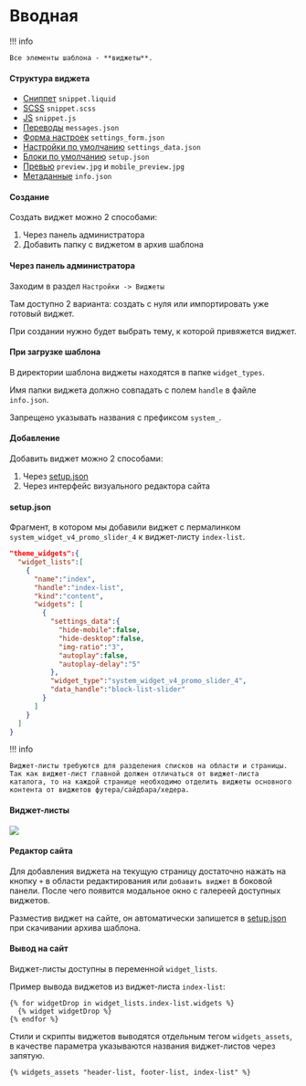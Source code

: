 # Вводная

!!! info

    Все элементы шаблона - **виджеты**.


#### Структура виджета

- <a href="/4%20поколение/Виджеты/snippet.liquid/">Сниппет</a>  `snippet.liquid`
- <a href="/4%20поколение/Виджеты/snippet.scss/">SCSS</a>  `snippet.scss`
- <a href="/4%20поколение/Виджеты/snippet.js/">JS</a>  `snippet.js`
- <a href="/4%20поколение/Виджеты/messages/">Переводы</a> `messages.json`
- <a href="/4%20поколение/Виджеты/settings_form/">Форма настроек</a>  `settings_form.json`
- <a href="/4%20поколение/Виджеты/settings_data/">Настройки по умолчанию</a>  `settings_data.json`
- <a href="/4%20поколение/Виджеты/setup/">Блоки по умолчанию</a>  `setup.json`
- <a href="/4%20поколение/Виджеты/preview/">Превью</a>  `preview.jpg` и `mobile_preview.jpg`
- <a href="/4%20поколение/Виджеты/info/">Метаданные</a>  `info.json`

#### Создание

Создать виджет можно 2 способами:

1. Через панель администратора
2. Добавить папку с виджетом в архив шаблона

#### Через панель администратора

Заходим в раздел `Настройки -> Виджеты`

Там доступно 2 варианта: создать с нуля или импортировать уже готовый виджет.

При создании нужно будет выбрать тему, к которой привяжется виджет.

#### При загрузке шаблона

В директории шаблона виджеты находятся в папке `widget_types`.

Имя папки виджета должно совпадать с полем `handle` в файле `info.json`.

Запрещено указывать названия с префиксом `system_`.

#### Добавление

Добавить виджет можно 2 способами:

1. Через <a href="/4%20поколение/Шаблон/setup.json/">setup.json</a>
2. Через интерфейс визуального редактора сайта

#### setup.json

Фрагмент, в котором мы добавили виджет с пермалинком `system_widget_v4_promo_slider_4` к виджет-листу `index-list`.

```json
"theme_widgets":{
  "widget_lists":[
    {
      "name":"index",
      "handle":"index-list",
      "kind":"content",
      "widgets": [
        {
          "settings_data":{
            "hide-mobile":false,
            "hide-desktop":false,
            "img-ratio":"3",
            "autoplay":false,
            "autoplay-delay":"5"
          },
          "widget_type":"system_widget_v4_promo_slider_4",
          "data_handle":"block-list-slider"
        }
      ]
    }
  ]
}
```
<a name="ListWidgetInfo"></a> 
!!! info

    Виджет-листы требуются для разделения списков на области и страницы.
    Так как виджет-лист главной должен отличаться от виджет-листа каталога, то на каждой странице необходимо отделить виджеты основного контента от виджетов футера/сайдбара/хедера.
#### Виджет-листы   
![](/img/info2.svg)

#### Редактор сайта
Для добавления виджета на текущую страницу достаточно нажать на кнопку `+` в области редактирования или `добавить виджет` в боковой панели. После чего появится модальное окно с галереей доступных виджетов. 

Разместив виджет на сайте, он автоматически запишется в <a href="/4%20поколение/Шаблон/setup.json/">setup.json</a> при скачивании архива шаблона.

#### Вывод на сайт

Виджет-листы доступны в переменной `widget_lists`.

Пример вывода виджетов из виджет-листа `index-list`:

```liquid
{% for widgetDrop in widget_lists.index-list.widgets %}
  {% widget widgetDrop %}
{% endfor %}
```

Стили и скрипты виджетов выводятся отдельным тегом `widgets_assets`, в качестве параметра указываются названия виджет-листов через запятую.

```liquid
{% widgets_assets "header-list, footer-list, index-list" %}
```
